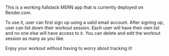 This is a working fullstack MERN app that is currently deployed on Render.com.

To use it, user can first sign up using a valid email account. After signing up, user can list down their workout session. Each user will have their own list and no one else will have access to it. You can delete and edit the workout session as many as you like.

Enjoy your workout without having to worry about tracking it!
